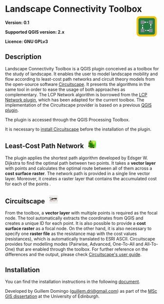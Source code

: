 Landscape Connectivity Toolbox           <img src="./icons/mobility.png" width="80" height="80" align="right"/>
===================================================================

**Version: 0.1**

**Supported QGIS version: 2.x**

**Licence: GNU GPLv3**


Description
-------------

Landscape Connectivity Toolbox is a QGIS plugin conceived as a toolbox for the study of landscape. It enables the user to model landscape mobility and flow according to least-cost path networks and circuit theory models from the open-source software <a href="https://circuitscape.org/">Circuitscape</a>. It presents the algorithms in the same tool in order to ease the usage of both approaches as complementary. The LCP Network algorithm is borrowed from the <a href="https://github.com/xrubio/LCPNetwork/">LCP Network plugin</a>, which has been adapted for the current toolbox. The implementation of the Circuitscape provider is based on a previous <a href="https://github.com/alexbruy/processing-circuitscape/">QGIS plugin</a>.

The plugin is accessed through the QGIS Processing Toolbox.


It is necessary to <a href="https://circuitscape.org/downloads/">install Circuitscape</a> before the installation of the plugin.

## Least-Cost Path Network <img src="./icons/lcp.png" width="25" height="25" hspace="10"/>

The plugin applies the shortest path algorithm developed by Edsger W. Dijkstra to find the optimal path between two points. It takes a **vector layer** with points and calculates the optimal route between all of them across a **cost surface raster**. The network path is provided in a single line vector layer. Moreover, it creates a raster layer that contains the accumulated cost for each of the points .

## Circuitscape <img src="./icons/circuitscape.png" width="27" height="27"  hspace="10"/>

From the toolbox, a **vector layer** with multiple points is required as the focal node. The tool automatically extracts the coordinates from QGIS and creates a unique ID for each point. It is also possible to provide a **cost surface raster** as a focal node. On the other hand, it is also necessary to specify one **raster file** as the resistance map with the cost values (resistances), which is automatically translated to ESRI ASCII.
Circuitscape provides four modelling modes (Pairwise, Advanced, One-To-All and All-To-One) that are enabled through the toolbox. For further reference on the differences and the output, please check <a href="https://circuitscape.org/circuitscape_4_0_user_guide.html">Circuitscape's user guide</a>.


Installation
--------------

You can find the installation instructions in the following <a href="https://www.academia.edu/37835758/How_to_install_the_QGIS_plugin_Landscape_Connectivity_Toolbox/">document</a>.






Developed by Guillem Domingo (guillem.dri@gmail.com) as part of the <a href="https://www.geos.ed.ac.uk/~mscgis/17-18/s1788539//">MSc GIS dissertation</a> at the University of Edinburgh.
